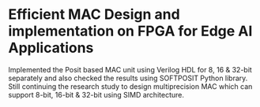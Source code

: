 # Efficient MAC Design and implementation on FPGA for Edge AI Applications
Implemented the Posit based MAC unit using Verilog HDL for 8, 16 & 32-bit separately and also checked the results using SOFTPOSIT Python library. Still continuing the research study to design multiprecision MAC which can support 8-bit, 16-bit & 32-bit using SIMD architecture.
